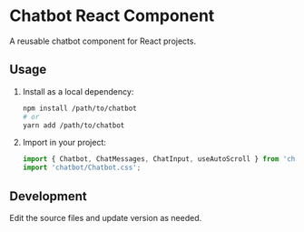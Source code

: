 # Chatbot React Component

A reusable chatbot component for React projects.

## Usage

1. Install as a local dependency:
   ```sh
   npm install /path/to/chatbot
   # or
   yarn add /path/to/chatbot
   ```
2. Import in your project:
   ```js
   import { Chatbot, ChatMessages, ChatInput, useAutoScroll } from 'chatbot';
   import 'chatbot/Chatbot.css';
   ```

## Development
Edit the source files and update version as needed.

